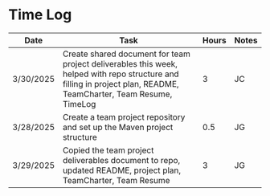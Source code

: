 # Time Log

| Date      | Task                                                                                                                                                              | Hours | Notes |
|-----------|-------------------------------------------------------------------------------------------------------------------------------------------------------------------|-------|-------|
| 3/30/2025 | Create shared document for team project deliverables this week, helped with repo structure and filling in project plan, README, TeamCharter, Team Resume, TimeLog | 3     | JC    |
| 3/28/2025 | Create a team project repository and set up the Maven project structure                                                                                           | 0.5   | JG    |
| 3/29/2025 | Copied the team project deliverables document to repo, updated README, project plan, TeamCharter, Team Resume                                                     | 3     | JG    |
